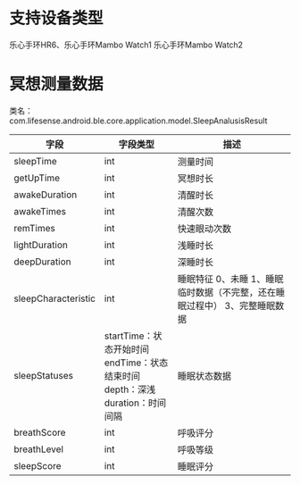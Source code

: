 <a name="lC0iU"></a>
# 支持设备类型
乐心手环HR6、乐心手环Mambo Watch1 乐心手环Mambo Watch2
<a name="jtQ5r"></a>
# 冥想测量数据
类名：com.lifesense.android.ble.core.application.model.SleepAnalusisResult

| 字段 | 字段类型 | 描述 |
| --- | --- | --- |
| sleepTime | int | 测量时间 |
| getUpTime | int | 冥想时长 |
| awakeDuration | int | 清醒时长 |
| awakeTimes | int | 清醒次数 |
| remTimes | int | 快速眼动次数 |
| lightDuration | int | 浅睡时长 |
| deepDuration | int | 深睡时长 |
| sleepCharacteristic | int | 睡眠特征 0、未睡  1、睡眠临时数据（不完整，还在睡眠过程中） 3、完整睡眠数据 |
| sleepStatuses | startTime：状态开始时间 <br />endTime：状态结束时间<br />depth：深浅<br />duration：时间间隔 | 睡眠状态数据 |
| breathScore | int | 呼吸评分 |
| breathLevel | int | 呼吸等级 |
| sleepScore | int | 睡眠评分 |




